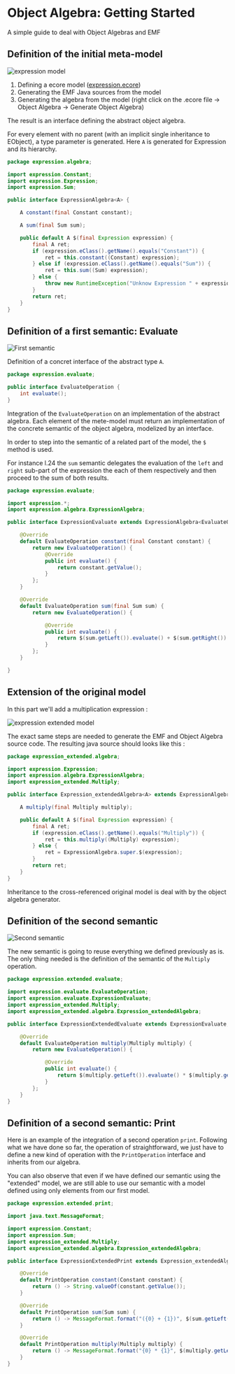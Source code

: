 # Object Algebra: Getting Started
A simple guide to deal with Object Algebras and EMF

## Definition of the initial meta-model

![expression model](./figures/expression.png)

1. Defining a ecore model ([expression.ecore](./expression.model/model/expression.ecore))
2. Generating the EMF Java sources from the model
3. Generating the algebra from the model (right click on the .ecore file -> Object Algebra -> Generate Object Algebra)

The result is an interface defining the abstract object algebra.

For every element with no parent (with an implicit single inheritance to EObject), a type parameter is generated. Here `A` is generated for Expression and its hierarchy.

```java
package expression.algebra;

import expression.Constant;
import expression.Expression;
import expression.Sum;

public interface ExpressionAlgebra<A> {

	A constant(final Constant constant);

	A sum(final Sum sum);

	public default A $(final Expression expression) {
		final A ret;
		if (expression.eClass().getName().equals("Constant")) {
			ret = this.constant((Constant) expression);
		} else if (expression.eClass().getName().equals("Sum")) {
			ret = this.sum((Sum) expression);
		} else {
			throw new RuntimeException("Unknow Expression " + expression);
		}
		return ret;
	}
}
```

## Definition of a first semantic: Evaluate

![First semantic](./figures/first-semantic.dot.png)

Definition of a concret interface of the abstract type `A`.

```java
package expression.evaluate;

public interface EvaluateOperation {
	int evaluate();
}
```

Integration of the `EvaluateOperation` on an implementation of the abstract algebra.
Each element of the mete-model must return an implementation of the concrete semantic of the object algebra, modelized by an interface.

In order to step into the semantic of a related part of the model, the `$` method is used.

For instance l.24 the `sum` semantic delegates the evaluation of the `left` and `right` sub-part of the expression the each of them respectively and then proceed to the sum of both results.

```java
package expression.evaluate;

import expression.*;
import expression.algebra.ExpressionAlgebra;

public interface ExpressionEvaluate extends ExpressionAlgebra<EvaluateOperation> {

	@Override
	default EvaluateOperation constant(final Constant constant) {
		return new EvaluateOperation() {
			@Override
			public int evaluate() {
				return constant.getValue();
			}
		};
	}

	@Override
	default EvaluateOperation sum(final Sum sum) {
		return new EvaluateOperation() {

			@Override
			public int evaluate() {
				return $(sum.getLeft()).evaluate() + $(sum.getRight()).evaluate();
			}
		};
	}

}
```



## Extension of the original model

In this part we'll add a multiplication expression :

 ![expression extended model](./figures/expression_extended.png)

The exact same steps are needed to generate the EMF and Object Algebra source code. The resulting java source should looks like this :

```java
package expression_extended.algebra;

import expression.Expression;
import expression.algebra.ExpressionAlgebra;
import expression_extended.Multiply;

public interface Expression_extendedAlgebra<A> extends ExpressionAlgebra<A> {

	A multiply(final Multiply multiply);

	public default A $(final Expression expression) {
		final A ret;
		if (expression.eClass().getName().equals("Multiply")) {
			ret = this.multiply((Multiply) expression);
		} else {
			ret = ExpressionAlgebra.super.$(expression);
		}
		return ret;
	}
}
```

Inheritance to the cross-referenced original model is deal with by the object algebra generator.

## Definition of the second semantic

![Second semantic](./figures/extended-semantic.dot.png)

The new semantic is going to reuse everything we defined previously as is. The only thing needed is the definition of the semantic of the `Multiply` operation.

```java
package expression.extended.evaluate;

import expression.evaluate.EvaluateOperation;
import expression.evaluate.ExpressionEvaluate;
import expression_extended.Multiply;
import expression_extended.algebra.Expression_extendedAlgebra;

public interface ExpressionExtendedEvaluate extends ExpressionEvaluate, Expression_extendedAlgebra<EvaluateOperation> {

	@Override
	default EvaluateOperation multiply(Multiply multiply) {
		return new EvaluateOperation() {

			@Override
			public int evaluate() {
				return $(multiply.getLeft()).evaluate() * $(multiply.getRight()).evaluate();
			}
		};
	}
}
```

## Definition of a second semantic: Print

Here is an example of the integration of a second operation `print`. Following what we have done so far, the operation of straightforward, we just have to define a new kind of operation with the `PrintOperation` interface and inherits from our algebra.

You can also observe that even if we have defined our semantic using the "extended" model, we are still able to use our semantic with a model defined using only elements from our first model. 

```java
package expression.extended.print;

import java.text.MessageFormat;

import expression.Constant;
import expression.Sum;
import expression_extended.Multiply;
import expression_extended.algebra.Expression_extendedAlgebra;

public interface ExpressionExtendedPrint extends Expression_extendedAlgebra<PrintOperation> {

	@Override
	default PrintOperation constant(Constant constant) {
		return () -> String.valueOf(constant.getValue());
	}

	@Override
	default PrintOperation sum(Sum sum) {
		return () -> MessageFormat.format("({0} + {1})", $(sum.getLeft()).print(), $(sum.getRight()).print());
	}

	@Override
	default PrintOperation multiply(Multiply multiply) {
		return () -> MessageFormat.format("{0} * {1}", $(multiply.getLeft()).print(), $(multiply.getRight()).print());
	}
}
```

